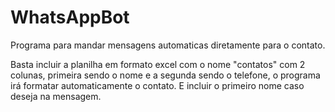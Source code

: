 # WhatsAppBot
Programa para mandar mensagens automaticas diretamente para o contato.

Basta incluir a planilha em formato excel com o nome "contatos" com 2 colunas, primeira sendo o nome e a segunda sendo o telefone, o programa irá formatar automaticamente o contato.
E incluir o primeiro nome caso deseja na mensagem.
